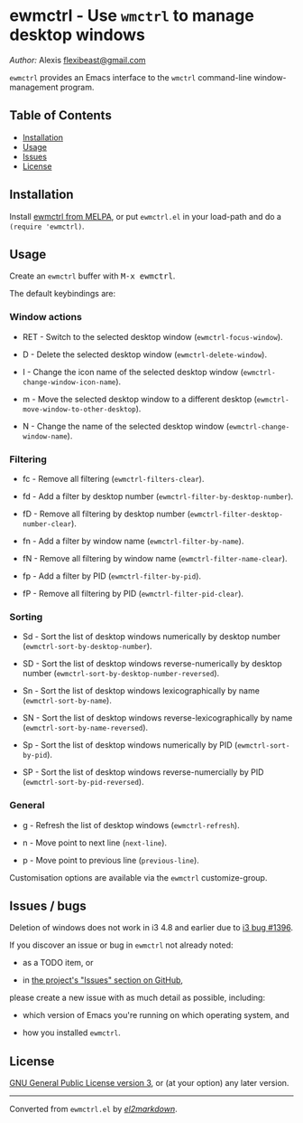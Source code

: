 # ewmctrl - Use `wmctrl` to manage desktop windows

*Author:* Alexis <flexibeast@gmail.com><br>

`ewmctrl` provides an Emacs interface to the `wmctrl` command-line window-management program.

## Table of Contents

- [Installation](#installation)
- [Usage](#usage)
- [Issues](#issues)
- [License](#license)

## Installation

Install [ewmctrl from MELPA](http://melpa.org/#/ewmctrl), or put `ewmctrl.el` in your load-path and do a `(require 'ewmctrl)`.

## Usage

Create an `ewmctrl` buffer with <kbd>M-x ewmctrl</kbd>.

The default keybindings are:

### Window actions

* RET - Switch to the selected desktop window (`ewmctrl-focus-window`).

* D - Delete the selected desktop window (`ewmctrl-delete-window`).

* I - Change the icon name of the selected desktop window (`ewmctrl-change-window-icon-name`).

* m - Move the selected desktop window to a different desktop (`ewmctrl-move-window-to-other-desktop`).

* N - Change the name of the selected desktop window (`ewmctrl-change-window-name`).

### Filtering

* fc - Remove all filtering (`ewmctrl-filters-clear`).

* fd - Add a filter by desktop number (`ewmctrl-filter-by-desktop-number`).

* fD - Remove all filtering by desktop number (`ewmctrl-filter-desktop-number-clear`).

* fn - Add a filter by window name (`ewmctrl-filter-by-name`).

* fN - Remove all filtering by window name (`ewmctrl-filter-name-clear`).

* fp - Add a filter by PID (`ewmctrl-filter-by-pid`).

* fP - Remove all filtering by PID (`ewmctrl-filter-pid-clear`).

### Sorting

* Sd - Sort the list of desktop windows numerically by desktop number (`ewmctrl-sort-by-desktop-number`).

* SD - Sort the list of desktop windows reverse-numerically by desktop number (`ewmctrl-sort-by-desktop-number-reversed`).

* Sn - Sort the list of desktop windows lexicographically by name (`ewmctrl-sort-by-name`).

* SN - Sort the list of desktop windows reverse-lexicographically by name (`ewmctrl-sort-by-name-reversed`).

* Sp - Sort the list of desktop windows numerically by PID (`ewmctrl-sort-by-pid`).

* SP - Sort the list of desktop windows reverse-numercially by PID (`ewmctrl-sort-by-pid-reversed`).

### General

* g - Refresh the list of desktop windows (`ewmctrl-refresh`).

* n - Move point to next line (`next-line`).

* p - Move point to previous line (`previous-line`).

Customisation options are available via the `ewmctrl` customize-group.

## Issues / bugs

Deletion of windows does not work in i3 4.8 and earlier due to [i3 bug #1396](http://bugs.i3wm.org/query/ticket/1396).

If you discover an issue or bug in `ewmctrl` not already noted:

* as a TODO item, or

* in [the project's "Issues" section on GitHub](https://github.com/flexibeast/ewmctrl/issues),

please create a new issue with as much detail as possible, including:

* which version of Emacs you're running on which operating system, and

* how you installed `ewmctrl`.

## License

[GNU General Public License version 3](http://www.gnu.org/licenses/gpl.html), or (at your option) any later version.


---
Converted from `ewmctrl.el` by [*el2markdown*](https://github.com/Lindydancer/el2markdown).
